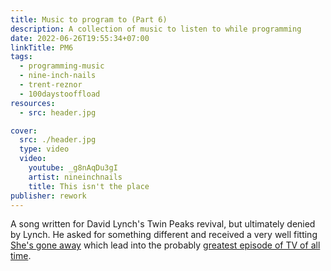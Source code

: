 ```yaml
---
title: Music to program to (Part 6)
description: A collection of music to listen to while programming
date: 2022-06-26T19:55:34+07:00
linkTitle: PM6
tags:
  - programming-music
  - nine-inch-nails
  - trent-reznor
  - 100daystooffload
resources:
  - src: header.jpg

cover:
  src: ./header.jpg
  type: video
  video:
    youtube: _g8nAqDu3gI
    artist: nineinchnails
    title: This isn't the place
publisher: rework
---
```


A song written for David Lynch's Twin Peaks revival, but ultimately denied by Lynch. He asked for something different and received a very well fitting [She's gone away](https://www.youtube.com/watch?v=r2bL7DU21Wg) which lead into the probably [greatest episode of TV of all time](https://en.wikipedia.org/wiki/Part_8_\(Twin_Peaks\)).
